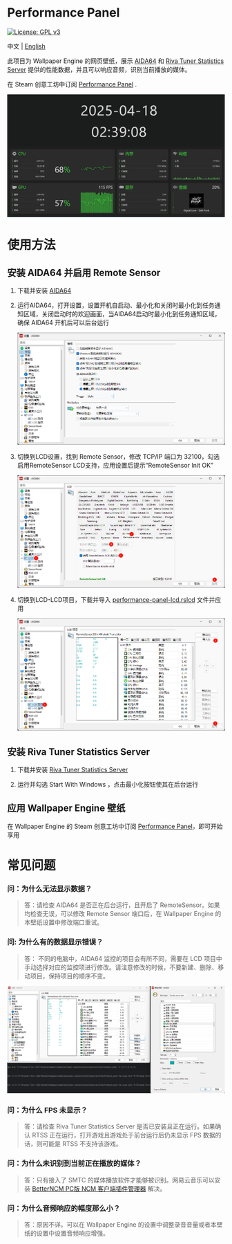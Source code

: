 # Performance Panel

[![License: GPL v3](https://img.shields.io/badge/License-GPLv3-blue.svg)](https://www.gnu.org/licenses/gpl-3.0)

中文 | [English](./README-EN.md)

此项目为 Wallpaper Engine 的网页壁纸，展示 [AIDA64](https://www.aida64.com/downloads) 和 [Riva Tuner Statistics Server](https://www.guru3d.com/download/rtss-rivatuner-statistics-server-download/) 提供的性能数据，并且可以响应音频，识别当前播放的媒体。

在 Steam 创意工坊中订阅 [Performance Panel](https://steamcommunity.com/sharedfiles/filedetails/?id=3465632551) .

<img src="./assets/screenshot.gif" alt="screenshot">

# 使用方法

## 安装 AIDA64 并启用 Remote Sensor

1. 下载并安装 [AIDA64](https://www.aida64.com/downloads)
2. 运行AIDA64，打开设置，设置开机自启动、最小化和关闭时最小化到任务通知区域，关闭启动时的欢迎画面，当AIDA64启动时最小化到任务通知区域，确保 AIDA64 开机后可以后台运行
   
   <img src="./assets/aida64-zh-1.png" alt="">

3. 切换到LCD设置，找到 Remote Sensor，修改 TCP/IP 端口为 32100，勾选启用RemoteSensor LCD支持，应用设置后提示“RemoteSensor Init OK”
   
   <img src="./assets/aida64-zh-2.png" alt="">

4. 切换到LCD-LCD项目，下载并导入 [performance-panel-lcd.rslcd](./public/performance-panel-lcd.rslcd) 文件并应用
   
   <img src="./assets/aida64-zh-3.png" alt="">

## 安装 Riva Tuner Statistics Server

1. 下载并安装 [Riva Tuner Statistics Server](https://www.guru3d.com/download/rtss-rivatuner-statistics-server-download/)

2. 运行并勾选 Start With Windows ，点击最小化按钮使其在后台运行

## 应用 Wallpaper Engine 壁纸

在 Wallpaper Engine 的 Steam 创意工坊中订阅 [Performance Panel](https://steamcommunity.com/sharedfiles/filedetails/?id=3464821056)，即可开始享用

# 常见问题

### 问：为什么无法显示数据？

> 答：请检查 AIDA64 是否正在后台运行，且开启了 RemoteSensor。如果均检查无误，可以修改 Remote Sensor 端口后，在 Wallpaper Engine 的本壁纸设置中修改端口重试。

### 问: 为什么有的数据显示错误？

> 答： 不同的电脑中，AIDA64 监控的项目会有所不同，需要在 LCD 项目中手动选择对应的监控项进行修改。请注意修改的时候，不要新建、删除、移动项目，保持项目的顺序不变。

<img src="./assets/aida64-zh-4.png" />

### 问：为什么 FPS 未显示？

> 答：请检查 Riva Tuner Statistics Server 是否已安装且正在运行。如果确认 RTSS 正在运行，打开游戏且游戏处于前台运行后仍未显示 FPS 数据的话，则可能是 RTSS 不支持该游戏。

### 问：为什么未识别到当前正在播放的媒体？

> 答：只有接入了 SMTC 的媒体播放软件才能够被识别。网易云音乐可以安装 [BetterNCM PC版 NCM 客户端插件管理器](https://microblock.cc/betterncm) 解决。

### 问：为什么音频响应的幅度那么小？

> 答：原因不详。可以在 Wallpaper Engine 的设置中调整录音音量或者本壁纸的设置中设置音频响应增强。
